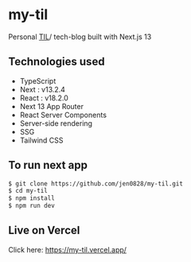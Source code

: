
# my-til

Personal [TIL](https://github.com/jen0828/til)/ tech-blog built with Next.js 13

## Technologies used
* TypeScript
* Next : v13.2.4
* React : v18.2.0
* Next 13 App Router
* React Server Components
* Server-side rendering
* SSG
* Tailwind CSS

## To run next app

```bash
$ git clone https://github.com/jen0828/my-til.git
$ cd my-til
$ npm install
$ npm run dev
```

## Live on Vercel
Click here: https://my-til.vercel.app/

